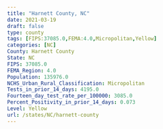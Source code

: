 ```yaml
---
title: "Harnett County, NC"
date: 2021-03-19
draft: false
type: county
tags: [FIPS:37085.0,FEMA:4.0,Micropolitan,Yellow]
categories: [NC]
County: Harnett County
State: NC
FIPS: 37085.0
FEMA_Region: 4.0
Population: 135976.0
NCHS_Urban_Rural_Classification: Micropolitan
Tests_in_prior_14_days: 4195.0
Fourteen_day_test_rate_per_100000: 3085.0
Percent_Positivity_in_prior_14_days: 0.073
Level: Yellow
url: /states/NC/harnett-county
---
```



